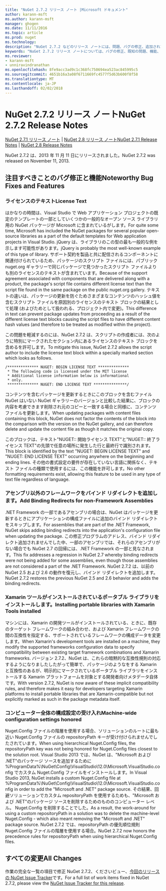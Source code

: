 ```yaml
---
title: "NuGet 2.7.2 リリース ノート |Microsoft ドキュメント"
author: karann-msft
ms.author: karann-msft
manager: ghogen
ms.date: 11/11/2016
ms.topic: article
ms.prod: nuget
ms.technology: 
description: "NuGet 2.7.2 などのリリース ノートには、問題、バグの修正、追加された機能、および Dcr が知られています。"
keywords: "NuGet 2.7.2 リリース ノートについては、バグの修正、既知の問題、機能、Dcr を追加します。"
ms.reviewer:
- karann-msft
- unniravindranathan
ms.openlocfilehash: 8fe9acc3ad9c1c368fc750694ea523ac845995c5
ms.sourcegitcommit: 4651b16a3a08f6711669fc4577f5d63b600f8f58
ms.translationtype: MT
ms.contentlocale: ja-JP
ms.lasthandoff: 02/02/2018
---
```

# <a name="nuget-272-release-notes"></a><span data-ttu-id="bf9d2-104">NuGet 2.7.2 リリース ノート</span><span class="sxs-lookup"><span data-stu-id="bf9d2-104">NuGet 2.7.2 Release Notes</span></span>

<span data-ttu-id="bf9d2-105">[NuGet 2.7.1 リリース ノート](../release-notes/nuget-2.7.1.md) | [NuGet 2.8 リリース ノート](../release-notes/nuget-2.8.md)</span><span class="sxs-lookup"><span data-stu-id="bf9d2-105">[NuGet 2.7.1 Release Notes](../release-notes/nuget-2.7.1.md) | [NuGet 2.8 Release Notes](../release-notes/nuget-2.8.md)</span></span>

<span data-ttu-id="bf9d2-106">NuGet 2.7.2 は、2013 年 11 月 11 日にリリースされました。</span><span class="sxs-lookup"><span data-stu-id="bf9d2-106">NuGet 2.7.2 was released on November 11, 2013.</span></span>

## <a name="noteworthy-bug-fixes-and-features"></a><span data-ttu-id="bf9d2-107">注目すべきことのバグ修正と機能</span><span class="sxs-lookup"><span data-stu-id="bf9d2-107">Noteworthy Bug Fixes and Features</span></span>

### <a name="license-text"></a><span data-ttu-id="bf9d2-108">ライセンスのテキスト</span><span class="sxs-lookup"><span data-stu-id="bf9d2-108">License Text</span></span>
<span data-ttu-id="bf9d2-109">はかなりの時間は、Visual Studio で Web アプリケーション プロジェクトの既定のテンプレートの一部としていくつかの一般的なオープン ソース ライブラリ用の NuGet パッケージが Microsoft に含まれているがします。</span><span class="sxs-lookup"><span data-stu-id="bf9d2-109">For quite some time, Microsoft has included the NuGet packages for several popular open-source libraries as a part of the default templates for Web application projects in Visual Studio.</span></span> <span data-ttu-id="bf9d2-110">jQuery は、ライブラリのこの型の最も一般的な例を示します可能性があります。</span><span class="sxs-lookup"><span data-stu-id="bf9d2-110">jQuery is probably the most well-known example of this type of library.</span></span> <span data-ttu-id="bf9d2-111">サポート契約を製品と共に配信されるコンポーネントに関連付けられているため、パッケージのスクリプト ファイルには、パブリック nuget.org ギャラリーで同じパッケージで見つかったスクリプト ファイルよりも別のライセンスのテキストが含まれています。</span><span class="sxs-lookup"><span data-stu-id="bf9d2-111">Because of the support agreement associated with components that are delivered along with a product, the package's script file contains different license text than the script file found in the same package on the public nuget.org gallery.</span></span> <span data-ttu-id="bf9d2-112">テキストの違いは、パッケージの更新を防ぐためさまざまなコンテンツのハッシュ値を含むスクリプト ファイルを原因別のライセンスのテキスト ブロックの結果として処理 (およびためとして扱われる、プロジェクト内で変更)。</span><span class="sxs-lookup"><span data-stu-id="bf9d2-112">This difference in text can prevent package updates from proceeding as a result of the different license text blocks causing the script files to have different content hash values (and therefore to be treated as modified within the project).</span></span>

<span data-ttu-id="bf9d2-113">この問題を軽減するのには、NuGet 2.7.2 は、スクリプトの作成者には、次のように特別にマークされたセクション内にあるライセンスのテキスト ブロックを含めるを許可します。</span><span class="sxs-lookup"><span data-stu-id="bf9d2-113">To mitigate this issue, NuGet 2.7.2 allows the script author to include the license text block within a specially marked section which looks as follows.</span></span>

    /************** NUGET: BEGIN LICENSE TEXT **************
     * The following code is licensed under the MIT license
     * Additional license information below is informational
     * only.
     ************** NUGET: END LICENSE TEXT ***************/

<span data-ttu-id="bf9d2-114">コンテンツを含むパッケージを更新するときにこのブロックを含むファイル NuGet はいない NuGet ギャラリーのバージョンと比較した結果に、ブロックの内容を考慮できます削除され元のコピーと一致する場合と同様に、コンテンツ ファイルを更新します。</span><span class="sxs-lookup"><span data-stu-id="bf9d2-114">When updating packages with content files containing this block, NuGet does not factor the contents of the block into the comparison with the version on the NuGet gallery, and can therefore delete and update the content file as though it matches the original copy.</span></span>

<span data-ttu-id="bf9d2-115">このブロックは、テキスト"NUGET:: 開始ライセンス TEXT"と"NUGET:: 終了ライセンス TEXT"の先頭で任意の場所に発生した行と最終行で識別されます。</span><span class="sxs-lookup"><span data-stu-id="bf9d2-115">This block is identified by the text "NUGET: BEGIN LICENSE TEXT" and "NUGET: END LICENSE TEXT" occurring anywhere on the beginning and ending lines.</span></span>  <span data-ttu-id="bf9d2-116">その他の書式設定の要件が存在していない言語に関係なく、テキスト ファイルの種類で使用するには、この機能を許可します。</span><span class="sxs-lookup"><span data-stu-id="bf9d2-116">No other formatting requirements exist, allowing this feature to be used in any type of text file regardless of language.</span></span>

### <a name="add-binding-redirects-for-non-framework-assemblies"></a><span data-ttu-id="bf9d2-117">アセンブリ以外のフレームワークをバインド リダイレクトを追加します。</span><span class="sxs-lookup"><span data-stu-id="bf9d2-117">Add Binding Redirects for non-Framework Assemblies</span></span>
<span data-ttu-id="bf9d2-118">.NET Framework の一部であるアセンブリの場合は、NuGet はパッケージを更新するときにアプリケーションの構成ファイルに追加のバインド リダイレクトをスキップします。</span><span class="sxs-lookup"><span data-stu-id="bf9d2-118">For assemblies that are part of the .NET Framework, NuGet skips adding binding redirects into the application's configuration file when updating the package.</span></span> <span data-ttu-id="bf9d2-119">この修正プログラムのアドレス、バインド リダイレクト追加されませんでした中、一部のアセンブリでは、それらのアセンブリがない場合でも NuGet 2.7 の回帰には、.NET Framework の一部と見なされます。</span><span class="sxs-lookup"><span data-stu-id="bf9d2-119">This fix addresses a regression in NuGet 2.7 whereby binding redirects were not being added for some assemblies, even though those assemblies are not considered a part of the .NET Framework.</span></span> <span data-ttu-id="bf9d2-120">NuGet 2.7.2 は、以前の NuGet 2.5 および 2.6 の動作を復元し、バインド リダイレクトを追加します。</span><span class="sxs-lookup"><span data-stu-id="bf9d2-120">NuGet 2.7.2 restores the previous NuGet 2.5 and 2.6 behavior and adds the binding redirects.</span></span>

### <a name="installing-portable-libraries-with-xamarin-tools-installed"></a><span data-ttu-id="bf9d2-121">Xamarin ツールがインストールされているポータブル ライブラリをインストールします。</span><span class="sxs-lookup"><span data-stu-id="bf9d2-121">Installing portable libraries with Xamarin Tools installed</span></span>
<span data-ttu-id="bf9d2-122">マシンには、Xamarin の開発ツールがインストールされている、ときに、既存のターゲット フレームワークの組み合わせ、および Xamarin フレームワークの間の互換性を指定する、サポートされているフレームワークの構成データを変更します。</span><span class="sxs-lookup"><span data-stu-id="bf9d2-122">When Xamarin's development tools are installed on a machine, they modify the supported frameworks configuration data to specify compatibility between existing target framework combinations and Xamarin frameworks.</span></span> <span data-ttu-id="bf9d2-123">バージョン 2.7.2、NuGet は、これらの暗黙的な互換性規則の対応するようになりましたしたがって簡単で、パッケージのようなをする Xamarin と互換性のあるが、明示的にマークされているポータブル ライブラリをインストールする Xamarin プラットフォームを対象とする開発者向けメタデータ自体です。</span><span class="sxs-lookup"><span data-stu-id="bf9d2-123">With version 2.7.2, NuGet is now aware of these implicit compatibility rules, and therefore makes it easy for developers targeting Xamarin platforms to install portable libraries that are Xamarin-compatible but not explicitly marked as such in the package metadata itself.</span></span>

### <a name="machine-wide-configuration-settings-honored"></a><span data-ttu-id="bf9d2-124">コンピューター全体の構成設定の受け入れ</span><span class="sxs-lookup"><span data-stu-id="bf9d2-124">Machine-wide configuration settings honored</span></span>
<span data-ttu-id="bf9d2-125">Nuget.Config ファイルの階層を使用する場合、ソリューションのルートに最も近い Nuget.Config ファイルの repositoryPath キーが受け付けられませんでしたされています。</span><span class="sxs-lookup"><span data-stu-id="bf9d2-125">When using hierarchical Nuget.Config files, the repositoryPath key was not being honored for Nuget.Config files closest to the solution root.</span></span> <span data-ttu-id="bf9d2-126">Visual Studio 2013 では、NuGet は、"Microsoft および .NET"のパッケージ ソースを追加するために %ProgramData%\NuGet\Config\VisualStudio\12.0\Microsoft.VisualStudio.config でカスタム Nuget.Config ファイルをインストールします。</span><span class="sxs-lookup"><span data-stu-id="bf9d2-126">In Visual Studio 2013, NuGet installs a custom Nuget.Config file at %ProgramData%\NuGet\Config\VisualStudio\12.0\Microsoft.VisualStudio.config in order to add the "Microsoft and .NET" package source.</span></span> <span data-ttu-id="bf9d2-127">その結果、回避ソリューションでカスタム repositoryPath を使用するためも、"Microsoft および .NET"のパッケージ ソースを削除するためのもののコンピューター レベル。 Nuget.Config を削除することでした。</span><span class="sxs-lookup"><span data-stu-id="bf9d2-127">As a result, the work-around for using a custom repositoryPath in a solution was to delete the machine-level Nuget.Config - which also meant removing the "Microsoft and .NET" package source.</span></span> <span data-ttu-id="bf9d2-128">NuGet 2.7.2 では、repositoryPath の優先順位規則 Nuget.Config ファイルの階層を使用する場合。</span><span class="sxs-lookup"><span data-stu-id="bf9d2-128">NuGet 2.7.2 now honors the precedence rules for repositoryPath when using hierarchical Nuget.Config files.</span></span>

## <a name="all-changes"></a><span data-ttu-id="bf9d2-129">すべての変更</span><span class="sxs-lookup"><span data-stu-id="bf9d2-129">All Changes</span></span>
<span data-ttu-id="bf9d2-130">作業の完全な一覧の項目で修正 NuGet 2.7.2、くださいビュー、[今回のリリースの NuGet Issue Tracker](https://nuget.codeplex.com/workitem/list/advanced?keyword=&status=All&type=All&priority=All&release=NuGet%202.7.2&assignedTo=All&component=All&sortField=LastUpdatedDate&sortDirection=Descending&page=0&reasonClosed=Fixed)です。</span><span class="sxs-lookup"><span data-stu-id="bf9d2-130">For a full list of work items fixed in NuGet 2.7.2, please view the [NuGet Issue Tracker for this release](https://nuget.codeplex.com/workitem/list/advanced?keyword=&status=All&type=All&priority=All&release=NuGet%202.7.2&assignedTo=All&component=All&sortField=LastUpdatedDate&sortDirection=Descending&page=0&reasonClosed=Fixed).</span></span>
